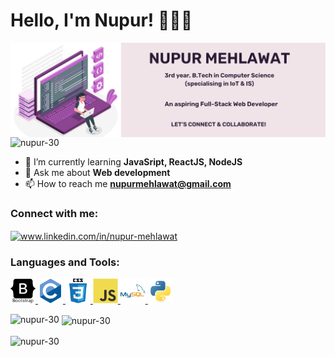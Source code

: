 <h1>Hello, I'm Nupur! 👋👩‍💻 </h1>
<img align="right" alt="girl coding" src="https://github.com/Nupur-30/Nupur-30/blob/main/github_banner%20(1).png" width=100% height=35%>
</br>

<p align="left"> <img src="https://komarev.com/ghpvc/?username=nupur-30&label=Profile%20views&color=0e75b6&style=flat" alt="nupur-30" /> </p>

- 🌱 I’m currently learning **JavaSript, ReactJS, NodeJS**
- 💬 Ask me about **Web development**
- 📫 How to reach me **nupurmehlawat@gmail.com**

<h3 align="left">Connect with me:</h3>
<p align="left">
<a href="https://linkedin.com/in/www.linkedin.com/in/nupur-mehlawat" target="blank"><img align="center" src="https://raw.githubusercontent.com/rahuldkjain/github-profile-readme-generator/master/src/images/icons/Social/linked-in-alt.svg" alt="www.linkedin.com/in/nupur-mehlawat" height="30" width="40" /></a>
</p>

<h3 align="left">Languages and Tools:</h3>
<p align="left"> <a href="https://getbootstrap.com" target="_blank" rel="noreferrer"> <img src="https://raw.githubusercontent.com/devicons/devicon/master/icons/bootstrap/bootstrap-plain-wordmark.svg" alt="bootstrap" width="40" height="40"/> </a> <a href="https://www.cprogramming.com/" target="_blank" rel="noreferrer"> <img src="https://raw.githubusercontent.com/devicons/devicon/master/icons/c/c-original.svg" alt="c" width="40" height="40"/> </a> <a href="https://www.w3schools.com/css/" target="_blank" rel="noreferrer"> <img src="https://raw.githubusercontent.com/devicons/devicon/master/icons/css3/css3-original-wordmark.svg" alt="css3" width="40" height="40"/> </a> <a href="https://developer.mozilla.org/en-US/docs/Web/JavaScript" target="_blank" rel="noreferrer"> <img src="https://raw.githubusercontent.com/devicons/devicon/master/icons/javascript/javascript-original.svg" alt="javascript" width="40" height="40"/> </a> <a href="https://www.mysql.com/" target="_blank" rel="noreferrer"> <img src="https://raw.githubusercontent.com/devicons/devicon/master/icons/mysql/mysql-original-wordmark.svg" alt="mysql" width="40" height="40"/> </a> <a href="https://www.python.org" target="_blank" rel="noreferrer"> <img src="https://raw.githubusercontent.com/devicons/devicon/master/icons/python/python-original.svg" alt="python" width="40" height="40"/> </a> </p>

<p><img align="left" src="https://github-readme-stats.vercel.app/api/top-langs?username=nupur-30&show_icons=true&locale=en&layout=compact" alt="nupur-30" /></p>

<p>&nbsp;<img align="center" src="https://github-readme-stats.vercel.app/api?username=nupur-30&show_icons=true&locale=en" alt="nupur-30" /></p>

<p><img align="center" src="https://github-readme-streak-stats.herokuapp.com/?user=nupur-30&" alt="nupur-30" /></p>
